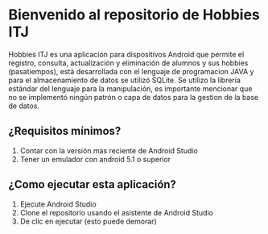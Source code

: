 
# Bienvenido al repositorio de Hobbies ITJ 
Hobbies ITJ es una aplicación para dispositivos Android que permite el registro, consulta, actualización y eliminación de alumnos y sus hobbies (pasatiempos), está desarrollada con el lenguaje de programacion JAVA y para el almacenamiento de datos se utilizó SQLite. Se utilizo la librería estándar del lenguaje para la manipulación, es importante mencionar que no se implementó ningún patrón o capa de datos para la gestion de la base de datos.

## ¿Requisitos mínimos?

 1. Contar con la versión mas reciente de Android Studio 
 2. Tener un emulador con android 5.1 o superior 

## ¿Como ejecutar esta aplicación?

 1. Ejecute Android Studio 
 2. Clone el repositorio usando el asistente de Android Studio
 3. De clic en ejecutar (esto puede demorar)
 